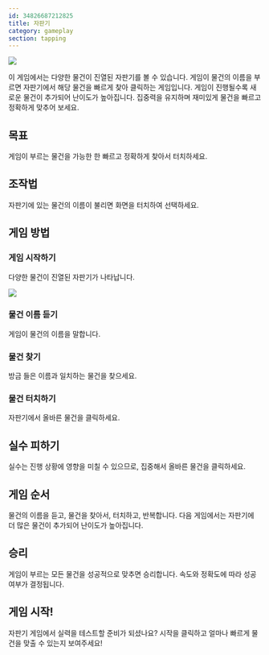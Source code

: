 ```yaml
---
id: 34826687212825
title: 자판기
category: gameplay
section: tapping
---
```

![](https://help.studycat.com/hc/article_attachments/34826687209753)

이 게임에서는 다양한 물건이 진열된 자판기를 볼 수 있습니다. 게임이 물건의 이름을 부르면 자판기에서 해당 물건을 빠르게 찾아 클릭하는 게임입니다. 게임이 진행될수록 새로운 물건이 추가되어 난이도가 높아집니다. 집중력을 유지하며 재미있게 물건을 빠르고 정확하게 맞추어 보세요.

## 목표

게임이 부르는 물건을 가능한 한 빠르고 정확하게 찾아서 터치하세요.

## 조작법

자판기에 있는 물건의 이름이 불리면 화면을 터치하여 선택하세요.

## 게임 방법

### 게임 시작하기

다양한 물건이 진열된 자판기가 나타납니다.

![](https://help.studycat.com/hc/article_attachments/34826690323225)

### 물건 이름 듣기

게임이 물건의 이름을 말합니다.

### 물건 찾기

방금 들은 이름과 일치하는 물건을 찾으세요.

### 물건 터치하기

자판기에서 올바른 물건을 클릭하세요.

## 실수 피하기

실수는 진행 상황에 영향을 미칠 수 있으므로, 집중해서 올바른 물건을 클릭하세요.

## 게임 순서

물건의 이름을 듣고, 물건을 찾아서, 터치하고, 반복합니다. 다음 게임에서는 자판기에 더 많은 물건이 추가되어 난이도가 높아집니다.

## 승리

게임이 부르는 모든 물건을 성공적으로 맞추면 승리합니다. 속도와 정확도에 따라 성공 여부가 결정됩니다.

## 게임 시작!

자판기 게임에서 실력을 테스트할 준비가 되셨나요? 시작을 클릭하고 얼마나 빠르게 물건을 맞출 수 있는지 보여주세요!

